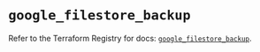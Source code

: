 # `google_filestore_backup`

Refer to the Terraform Registry for docs: [`google_filestore_backup`](https://registry.terraform.io/providers/hashicorp/google/6.33.0/docs/resources/filestore_backup).
